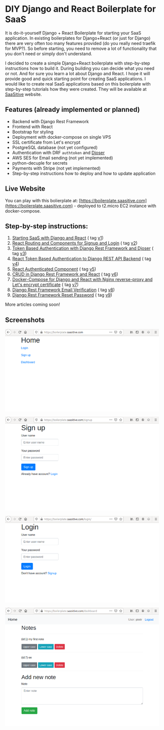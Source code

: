 # DIY Django and React Boilerplate for SaaS

It is do-it-yourself Django + React Boilerplate for starting your SaaS application. In existing
boilerplates for Django+React (or just for Django)
there are very often too many features provided (do you really need traefik for MVP?). So before
starting, you need to remove a lot of functionality that you don't need or simply don't understand.

I decided to create a simple Django+React boilerplate with step-by-step instructions how to build
it. During building you can decide what you need or not. And for sure you learn a lot about Django
and React. I hope it will provide good and quick starting point for creating SaaS applications. I
would like to create real SaaS applications based on this boilerplate with step-by-step tutorials
how they were created. They will be available at [SaaSitive](https://saasitive.com) website.

## Features (already implemented or planned)

- Backend with Django Rest Framework
- Frontend with React
- Bootstrap for styling
- Deployment with docker-compose on single VPS
- SSL certificate from Let's encrypt
- PostgreSQL database (not yet configured)
- Authentication with DRF `authtoken`
  and [Djoser](https://djoser.readthedocs.io/en/latest/)
- AWS SES for Email sending (not yet implemented)
- python-decuple for secrets
- Payments with Stripe (not yet implemented)
- Step-by-step instructions how to deploy and how to update application

## Live Website

You can play with this bolierplate
at: [https://boilerplate.saasitive.com](https://boilerplate.saasitive.com) - deployed to t2.micro
EC2 instance with docker-compose.

## Step-by-step instructions:

1. [Starting SaaS with Django and React](https://saasitive.com/tutorial/django-react-boilerplate-saas/) (
   tag [v1](https://github.com/saasitive/django-react-boilerplate/tree/v1))
2. [React Routing and Components for Signup and Login](https://saasitive.com/tutorial/react-routing-components-signup-login/) (
   tag [v2](https://github.com/saasitive/django-react-boilerplate/tree/v2))
3. [Token Based Authentication with Django Rest Framework and Djoser](https://saasitive.com/tutorial/token-based-authentication-django-rest-framework-djoser/) (
   tag [v3](https://github.com/saasitive/django-react-boilerplate/tree/v3))
4. [React Token Based Authentication to Django REST API Backend](https://saasitive.com/tutorial/react-token-based-authentication-django/) (
   tag [v4](https://github.com/saasitive/django-react-boilerplate/tree/v4))
5. [React Authenticated Component](https://saasitive.com/tutorial/react-authenticated-component/)  (
   tag [v5](https://github.com/saasitive/django-react-boilerplate/tree/v5))
6. [CRUD in Django Rest Framework and React](https://saasitive.com/tutorial/crud-django-rest-framework-react/) (
   tag [v6](https://github.com/saasitive/django-react-boilerplate/tree/v6))
7. [Docker-Compose for Django and React with Nginx reverse-proxy and Let's encrypt certificate](https://saasitive.com/tutorial/docker-compose-django-react-nginx-let-s-encrypt/) (
   tag [v7](https://github.com/saasitive/django-react-boilerplate/tree/v7))
8. [Django Rest Framework Email Verification](https://saasitive.com/tutorial/django-rest-framework-email-verification/) (
   tag [v8](https://github.com/saasitive/django-react-boilerplate/tree/v8))
9. [Django Rest Framework Reset Password](https://saasitive.com/tutorial/django-rest-framework-reset-password/) (
   tag [v9](https://github.com/saasitive/django-react-boilerplate/tree/v9))

More articles coming soon!

## Screenshots

<kbd><img src="https://raw.githubusercontent.com/saasitive/media/main/home_view.png" /></kbd>

<kbd><img src="https://raw.githubusercontent.com/saasitive/media/main/signup.png" /></kbd>

<kbd><img src="https://raw.githubusercontent.com/saasitive/media/main/login.png" /></kbd>

<kbd><img src="https://raw.githubusercontent.com/saasitive/media/main/dashboard.png" /></kbd>
